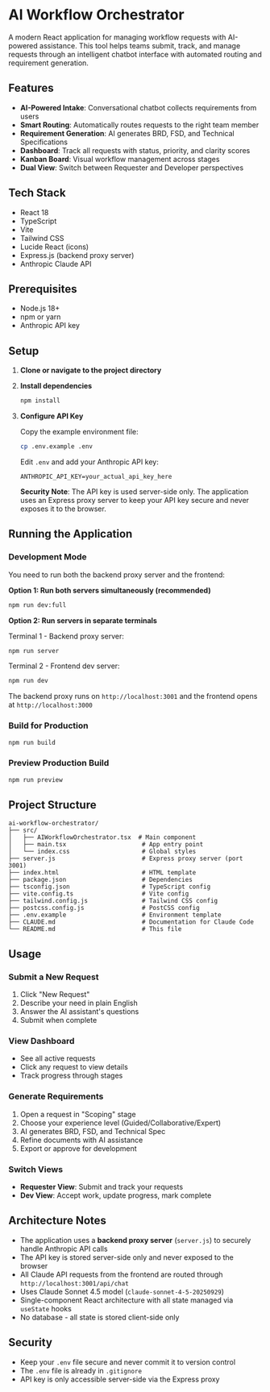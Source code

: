 # AI Workflow Orchestrator

A modern React application for managing workflow requests with AI-powered assistance. This tool helps teams submit, track, and manage requests through an intelligent chatbot interface with automated routing and requirement generation.

## Features

- **AI-Powered Intake**: Conversational chatbot collects requirements from users
- **Smart Routing**: Automatically routes requests to the right team member
- **Requirement Generation**: AI generates BRD, FSD, and Technical Specifications
- **Dashboard**: Track all requests with status, priority, and clarity scores
- **Kanban Board**: Visual workflow management across stages
- **Dual View**: Switch between Requester and Developer perspectives

## Tech Stack

- React 18
- TypeScript
- Vite
- Tailwind CSS
- Lucide React (icons)
- Express.js (backend proxy server)
- Anthropic Claude API

## Prerequisites

- Node.js 18+
- npm or yarn
- Anthropic API key

## Setup

1. **Clone or navigate to the project directory**

2. **Install dependencies**
   ```bash
   npm install
   ```

3. **Configure API Key**

   Copy the example environment file:
   ```bash
   cp .env.example .env
   ```

   Edit `.env` and add your Anthropic API key:
   ```
   ANTHROPIC_API_KEY=your_actual_api_key_here
   ```

   **Security Note**: The API key is used server-side only. The application uses an Express proxy server to keep your API key secure and never exposes it to the browser.

## Running the Application

### Development Mode

You need to run both the backend proxy server and the frontend:

**Option 1: Run both servers simultaneously (recommended)**
```bash
npm run dev:full
```

**Option 2: Run servers in separate terminals**

Terminal 1 - Backend proxy server:
```bash
npm run server
```

Terminal 2 - Frontend dev server:
```bash
npm run dev
```

The backend proxy runs on `http://localhost:3001` and the frontend opens at `http://localhost:3000`

### Build for Production
```bash
npm run build
```

### Preview Production Build
```bash
npm run preview
```

## Project Structure

```
ai-workflow-orchestrator/
├── src/
│   ├── AIWorkflowOrchestrator.tsx  # Main component
│   ├── main.tsx                     # App entry point
│   └── index.css                    # Global styles
├── server.js                        # Express proxy server (port 3001)
├── index.html                       # HTML template
├── package.json                     # Dependencies
├── tsconfig.json                    # TypeScript config
├── vite.config.ts                   # Vite config
├── tailwind.config.js               # Tailwind CSS config
├── postcss.config.js                # PostCSS config
├── .env.example                     # Environment template
├── CLAUDE.md                        # Documentation for Claude Code
└── README.md                        # This file
```

## Usage

### Submit a New Request
1. Click "New Request"
2. Describe your need in plain English
3. Answer the AI assistant's questions
4. Submit when complete

### View Dashboard
- See all active requests
- Click any request to view details
- Track progress through stages

### Generate Requirements
1. Open a request in "Scoping" stage
2. Choose your experience level (Guided/Collaborative/Expert)
3. AI generates BRD, FSD, and Technical Spec
4. Refine documents with AI assistance
5. Export or approve for development

### Switch Views
- **Requester View**: Submit and track your requests
- **Dev View**: Accept work, update progress, mark complete

## Architecture Notes

- The application uses a **backend proxy server** (`server.js`) to securely handle Anthropic API calls
- The API key is stored server-side only and never exposed to the browser
- All Claude API requests from the frontend are routed through `http://localhost:3001/api/chat`
- Uses Claude Sonnet 4.5 model (`claude-sonnet-4-5-20250929`)
- Single-component React architecture with all state managed via `useState` hooks
- No database - all state is stored client-side only

## Security

- Keep your `.env` file secure and never commit it to version control
- The `.env` file is already in `.gitignore`
- API key is only accessible server-side via the Express proxy
